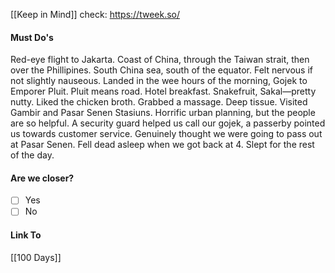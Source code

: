 [[Keep in Mind]]
check: https://tweek.so/
#### Must Do's

Red-eye flight to Jakarta. Coast of China, through the Taiwan strait, then over the Phillipines. South China sea, south of the equator. Felt nervous if not slightly nauseous. Landed in the wee hours of the morning, Gojek to Emporer Pluit. Pluit means road. Hotel breakfast. Snakefruit, Sakal—pretty nutty. Liked the chicken broth. Grabbed a massage. Deep tissue. Visited Gambir and Pasar Senen Stasiuns. Horrific urban planning, but the people are so helpful. A security guard helped us call our gojek, a passerby pointed us towards customer service. Genuinely thought we were going to pass out at Pasar Senen. Fell dead asleep when we got back at 4. Slept for the rest of the day.
#### Are we closer?
- [ ] Yes
- [ ] No
#### Link To
[[100 Days]]